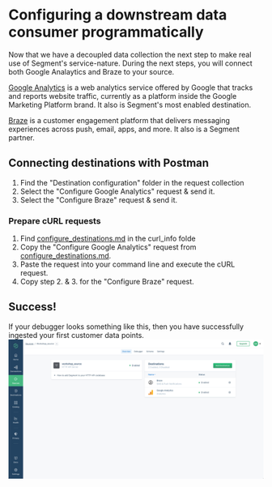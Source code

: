 # Configuring a downstream data consumer programmatically
Now that we have a decoupled data collection the next step to make real use of Segment's service-nature. During the next steps, you will connect both Google Analaytics and Braze to your source. 

[Google Analytics](https://analytics.google.com/analytics/web/) is a web analytics service offered by Google that tracks and reports website traffic, currently as a platform inside the Google Marketing Platform brand. It also is Segment's most enabled destination.

[Braze](https://www.braze.com/) is a customer engagement platform that delivers messaging experiences across push, email, apps, and more. It also is a Segment partner.

## Connecting destinations with Postman
1. Find the "Destination configuration" folder in the request collection
2. Select the "Configure Google Analytics" request & send it.
3. Select the "Configure Braze" request & send it.

### Prepare cURL requests
1. Find [configure_destinations.md](curl_info/onfigure_destinations.md/) in the curl_info folde
2. Copy the "Configure Google Analytics" request from [configure_destinations.md](curl_info/configure_destinations.md/).
3. Paste the request into your command line and execute the cURL request.
4. Copy step 2. & 3. for the "Configure Braze" request.

## Success!
If your debugger looks something like this, then you have successfully ingested your first customer data points.
![](misc/img/destinations_done.png)